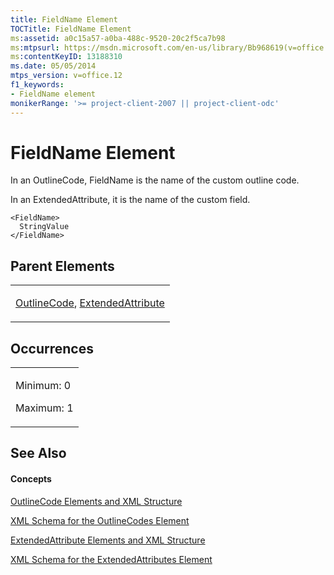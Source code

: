 ```yaml
---
title: FieldName Element
TOCTitle: FieldName Element
ms:assetid: a0c15a57-a0ba-488c-9520-20c2f5ca7b98
ms:mtpsurl: https://msdn.microsoft.com/en-us/library/Bb968619(v=office.12)
ms:contentKeyID: 13188310
ms.date: 05/05/2014
mtps_version: v=office.12
f1_keywords:
- FieldName element
monikerRange: '>= project-client-2007 || project-client-odc'
---
```


# FieldName Element




In an OutlineCode, FieldName is the name of the custom outline code.

In an ExtendedAttribute, it is the name of the custom field.

    <FieldName>
      StringValue
    </FieldName>

## Parent Elements

<table>
<colgroup>
<col style="width: 100%" />
</colgroup>
<tbody>
<tr class="odd">
<td><p><a href="bb968410(v=office.12).md">OutlineCode</a>, <a href="bb968669(v=office.12).md">ExtendedAttribute</a></p></td>
</tr>
</tbody>
</table>

## Occurrences

<table>
<colgroup>
<col style="width: 100%" />
</colgroup>
<tbody>
<tr class="odd">
<td><p>Minimum: 0</p>
<p>Maximum: 1</p></td>
</tr>
</tbody>
</table>

## See Also

#### Concepts

[OutlineCode Elements and XML Structure](bb968596\(v=office.12\).md)

[XML Schema for the OutlineCodes Element](bb968584\(v=office.12\).md)

[ExtendedAttribute Elements and XML Structure](bb968579\(v=office.12\).md)

[XML Schema for the ExtendedAttributes Element](bb968705\(v=office.12\).md)

